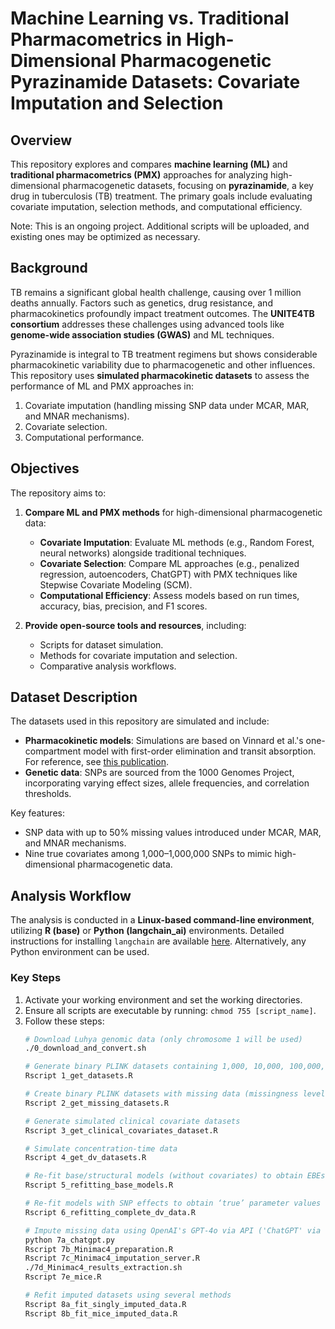 # Machine Learning vs. Traditional Pharmacometrics in High-Dimensional Pharmacogenetic Pyrazinamide Datasets: Covariate Imputation and Selection

## Overview
This repository explores and compares **machine learning (ML)** and **traditional pharmacometrics (PMX)** approaches for analyzing high-dimensional pharmacogenetic datasets, focusing on **pyrazinamide**, a key drug in tuberculosis (TB) treatment. The primary goals include evaluating covariate imputation, selection methods, and computational efficiency. 

Note: This is an ongoing project. Additional scripts will be uploaded, and existing ones may be optimized as necessary.

## Background
TB remains a significant global health challenge, causing over 1 million deaths annually. Factors such as genetics, drug resistance, and pharmacokinetics profoundly impact treatment outcomes. The **UNITE4TB consortium** addresses these challenges using advanced tools like **genome-wide association studies (GWAS)** and ML techniques.

Pyrazinamide is integral to TB treatment regimens but shows considerable pharmacokinetic variability due to pharmacogenetic and other influences. This repository uses **simulated pharmacokinetic datasets** to assess the performance of ML and PMX approaches in:
1. Covariate imputation (handling missing SNP data under MCAR, MAR, and MNAR mechanisms).
2. Covariate selection.
3. Computational performance.

## Objectives
The repository aims to:
1. **Compare ML and PMX methods** for high-dimensional pharmacogenetic data:
   - **Covariate Imputation**: Evaluate ML methods (e.g., Random Forest, neural networks) alongside traditional techniques.
   - **Covariate Selection**: Compare ML approaches (e.g., penalized regression, autoencoders, ChatGPT) with PMX techniques like Stepwise Covariate Modeling (SCM).
   - **Computational Efficiency**: Assess models based on run times, accuracy, bias, precision, and F1 scores.

2. **Provide open-source tools and resources**, including:
   - Scripts for dataset simulation.
   - Methods for covariate imputation and selection.
   - Comparative analysis workflows.

## Dataset Description
The datasets used in this repository are simulated and include:
- **Pharmacokinetic models**: Simulations are based on Vinnard et al.'s one-compartment model with first-order elimination and transit absorption. For reference, see [this publication](https://pmc.ncbi.nlm.nih.gov/articles/PMC5667771/).
- **Genetic data**: SNPs are sourced from the 1000 Genomes Project, incorporating varying effect sizes, allele frequencies, and correlation thresholds.

Key features:
- SNP data with up to 50% missing values introduced under MCAR, MAR, and MNAR mechanisms.
- Nine true covariates among 1,000–1,000,000 SNPs to mimic high-dimensional pharmacogenetic data.

## Analysis Workflow
The analysis is conducted in a **Linux-based command-line environment**, utilizing **R (base)** or **Python (langchain_ai)** environments. Detailed instructions for installing `langchain` are available [here](https://github.com/langchain-ai/langchain). Alternatively, any Python environment can be used. 

### Key Steps
1. Activate your working environment and set the working directories.
2. Ensure all scripts are executable by running: `chmod 755 [script_name]`.
3. Follow these steps:
   ```bash
   # Download Luhya genomic data (only chromosome 1 will be used)
   ./0_download_and_convert.sh

   # Generate binary PLINK datasets containing 1,000, 10,000, 100,000, and 1,000,000 SNPs
   Rscript 1_get_datasets.R

   # Create binary PLINK datasets with missing data (missingness levels: 5%, 10%, 20%, 50%) under MCAR, MAR, MNAR
   Rscript 2_get_missing_datasets.R

   # Generate simulated clinical covariate datasets
   Rscript 3_get_clinical_covariates_dataset.R

   # Simulate concentration-time data
   Rscript 4_get_dv_datasets.R

   # Re-fit base/structural models (without covariates) to obtain EBEs and investigate ETA shrinkage
   Rscript 5_refitting_base_models.R

   # Re-fit models with SNP effects to obtain ‘true’ parameter values (without missing data)
   Rscript 6_refitting_complete_dv_data.R

   # Impute missing data using OpenAI's GPT-4o via API ('ChatGPT' via command line), an imputation server and MICE
   python 7a_chatgpt.py
   Rscript 7b_Minimac4_preparation.R
   Rscript 7c_Minimac4_imputation_server.R
   ./7d_Minimac4_results_extraction.sh
   Rscript 7e_mice.R

   # Refit imputed datasets using several methods
   Rscript 8a_fit_singly_imputed_data.R 
   Rscript 8b_fit_mice_imputed_data.R

